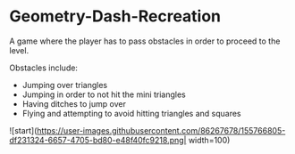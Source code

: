 # Geometry-Dash-Recreation
A game where the player has to pass obstacles in order to proceed to the level.

Obstacles include:
  -	Jumping over triangles
  -	Jumping in order to not hit the mini triangles
  -	Having ditches to jump over
  -	Flying and attempting to avoid hitting triangles and squares

![start](https://user-images.githubusercontent.com/86267678/155766805-df231324-6657-4705-bd80-e48f40fc9218.png| width=100)
